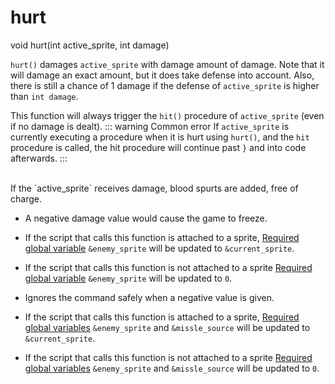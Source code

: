 # hurt

<Prototype>void hurt(int active_sprite, int damage)</Prototype>

`hurt()` damages `active_sprite` with damage amount of damage. Note that it will damage an exact amount, but it does take defense into account. Also, there is still a chance of 1 damage if the defense of `active_sprite` is higher than `int damage`.

This function will always trigger the `hit()` procedure of `active_sprite` (even if no damage is dealt).
::: warning Common error
If `active_sprite` is currently executing a procedure when it is hurt using `hurt()`, and the `hit` procedure is called, the hit procedure will continue past `}` and into code afterwards.
:::

<br>
If the `active_sprite` receives damage, blood spurts are added, free of charge.

<VersionInfo dink="< 1.08">

- A negative damage value would cause the game to freeze.

- If the script that calls this function is attached to a sprite, [Required global variable](../guide/variables.md#required-global-variables) `&enemy_sprite` will be updated to `&current_sprite`.

- If the script that calls this function is not attached to a sprite [Required global variable](../guide/variables.md#required-global-variables) `&enemy_sprite` will be updated to `0`.

</VersionInfo>

<VersionInfo dink="1.08" freedink="all">

- Ignores the command safely when a negative value is given.

- If the script that calls this function is attached to a sprite, [Required global variables](../guide/variables.md#required-global-variables) `&enemy_sprite` and `&missle_source` will be updated to `&current_sprite`.

- If the script that calls this function is not attached to a sprite [Required global variables](../guide/variables.md#required-global-variables) `&enemy_sprite` and `&missle_source` will be updated to `0`.

</VersionInfo>
